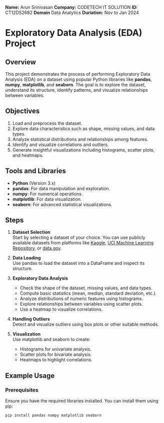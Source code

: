 **Name:** Arun Srinivasan
**Company:** CODETECH IT SOLUTION
**ID:** CT12DS2682
**Domain** Data Analytics 
**Duriation:** Nov to Jan 2024


# Exploratory Data Analysis (EDA) Project

## Overview

This project demonstrates the process of performing Exploratory Data Analysis (EDA) on a dataset using popular Python libraries like **pandas**, **numpy**, **matplotlib**, and **seaborn**. The goal is to explore the dataset, understand its structure, identify patterns, and visualize relationships between variables.

## Objectives

1. Load and preprocess the dataset.
2. Explore data characteristics such as shape, missing values, and data types.
3. Analyze statistical distributions and relationships among features.
4. Identify and visualize correlations and outliers.
5. Generate insightful visualizations including histograms, scatter plots, and heatmaps.

## Tools and Libraries

- **Python** (Version 3.x)
- **pandas**: For data manipulation and exploration.
- **numpy**: For numerical operations.
- **matplotlib**: For data visualization.
- **seaborn**: For advanced statistical visualizations.

## Steps

1. **Dataset Selection**  
   Start by selecting a dataset of your choice. You can use publicly available datasets from platforms like [Kaggle](https://www.kaggle.com/), [UCI Machine Learning Repository](https://archive.ics.uci.edu/ml/index.php), or [data.gov](https://www.data.gov/).

2. **Data Loading**  
   Use pandas to load the dataset into a DataFrame and inspect its structure.

3. **Exploratory Data Analysis**  
   - Check the shape of the dataset, missing values, and data types.
   - Compute basic statistics (mean, median, standard deviation, etc.).
   - Analyze distributions of numeric features using histograms.
   - Explore relationships between variables using scatter plots.
   - Use a heatmap to visualize correlations.

4. **Handling Outliers**  
   Detect and visualize outliers using box plots or other suitable methods.

5. **Visualization**  
   Use matplotlib and seaborn to create:
   - Histograms for univariate analysis.
   - Scatter plots for bivariate analysis.
   - Heatmaps to highlight correlations.

## Example Usage

### Prerequisites

Ensure you have the required libraries installed. You can install them using pip:

```bash
pip install pandas numpy matplotlib seaborn
 
